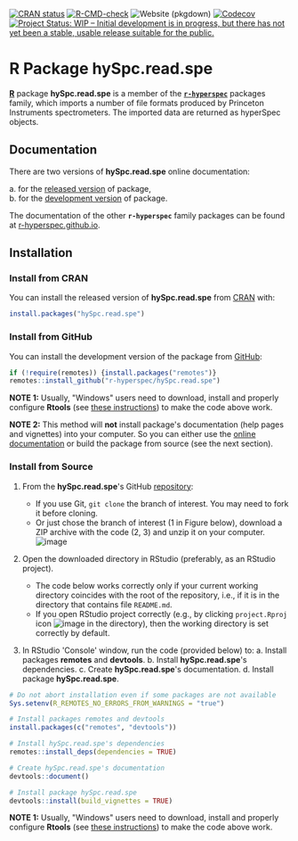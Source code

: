 <!-- badges: start -->
[![CRAN status](https://www.r-pkg.org/badges/version-last-release/hySpc.read.spe)](https://cran.r-project.org/package=hySpc.read.spe)
[![R-CMD-check](https://github.com/r-hyperspec/hySpc.read.spe/workflows/R-CMD-check/badge.svg)](https://github.com/r-hyperspec/hySpc.read.spe/actions)
![Website (pkgdown)](https://github.com/r-hyperspec/hySpc.read.spe/workflows/Website%20(pkgdown)/badge.svg)
[![Codecov](https://codecov.io/gh/r-hyperspec/hySpc.read.spe/branch/develop/graph/badge.svg)](https://codecov.io/gh/r-hyperspec/hySpc.read.spe?branch=develop)
[![Project Status: WIP – Initial development is in progress, but there has not yet been a stable, usable release suitable for the public.](https://www.repostatus.org/badges/latest/wip.svg)](https://www.repostatus.org/#wip)
<!--[![metacran downloads](https://cranlogs.r-pkg.org/badges/grand-total/hySpc.read.spe)](https://cran.r-project.org/package=hySpc.read.spe)-->
<!--[![metacran downloads](https://cranlogs.r-pkg.org/badges/hySpc.read.spe)](https://cran.r-project.org/package=hySpc.read.spe)-->
<!-- badges: end -->



# R Package **hySpc.read.spe**

[**R**](https://www.r-project.org/) package **hySpc.read.spe** is a member of the [**`r-hyperspec`**](https://r-hyperspec.github.io/) packages family, which imports a number of file formats produced by Princeton Instruments spectrometers.
    The imported data are returned as hyperSpec objects.

<!-- ---------------------------------------------------------------------- -->

## Documentation

There are two versions of **hySpc.read.spe** online documentation:

a. for the [released version](https://r-hyperspec.github.io/hySpc.read.spe/) of package,  
b. for the [development version](https://r-hyperspec.github.io/hySpc.read.spe/dev/) of package.

The documentation of the other **`r-hyperspec`** family packages can be found at [r-hyperspec.github.io](https://r-hyperspec.github.io/).

<!-- ---------------------------------------------------------------------- -->

## Installation

### Install from CRAN

You can install the released version of **hySpc.read.spe** from [CRAN](https://cran.r-project.org/package=hySpc.read.spe) with:

```r
install.packages("hySpc.read.spe")
```


### Install from GitHub

You can install the development version of the package from [GitHub](https://github.com/r-hyperspec/hySpc.read.spe):

```r
if (!require(remotes)) {install.packages("remotes")}
remotes::install_github("r-hyperspec/hySpc.read.spe")
```

**NOTE 1:**
Usually, "Windows" users need to download, install and properly configure **Rtools** (see [these instructions](https://cran.r-project.org/bin/windows/Rtools/)) to make the code above work.

**NOTE 2:**
This method will **not** install package's documentation (help pages and vignettes) into your computer.
So you can either use the [online documentation](https://r-hyperspec.github.io/) or build the package from source (see the next section).


### Install from Source

1. From the **hySpc.read.spe**'s GitHub [repository](https://github.com/r-hyperspec/hySpc.read.spe):
    - If you use Git, `git clone` the branch of interest.
      You may need to fork it before cloning.
    - Or just chose the branch of interest (1 in Figure below), download a ZIP archive with the code (2, 3) and unzip it on your computer.  
![image](https://user-images.githubusercontent.com/12725868/89338263-ffa1dd00-d6a4-11ea-94c2-fa36ee026691.png)

2. Open the downloaded directory in RStudio (preferably, as an RStudio project).
    - The code below works correctly only if your current working directory coincides with the root of the repository, i.e., if it is in the directory that contains file `README.md`.
    - If you open RStudio project correctly (e.g., by clicking `project.Rproj` icon ![image](https://user-images.githubusercontent.com/12725868/89340903-26621280-d6a9-11ea-8299-0ec5e9cf7e3e.png) in the directory), then the working directory is set correctly by default.

3. In RStudio 'Console' window, run the code (provided below) to:
    a. Install packages **remotes** and **devtools**.
    b. Install **hySpc.read.spe**'s dependencies.
    c. Create **hySpc.read.spe**'s documentation.
    d. Install package **hySpc.read.spe**.

```r
# Do not abort installation even if some packages are not available
Sys.setenv(R_REMOTES_NO_ERRORS_FROM_WARNINGS = "true")

# Install packages remotes and devtools
install.packages(c("remotes", "devtools"))

# Install hySpc.read.spe's dependencies
remotes::install_deps(dependencies = TRUE)

# Create hySpc.read.spe's documentation
devtools::document()

# Install package hySpc.read.spe
devtools::install(build_vignettes = TRUE)
```

**NOTE 1:**
Usually, "Windows" users need to download, install and properly configure **Rtools** (see [these instructions](https://cran.r-project.org/bin/windows/Rtools/)) to make the code above work.
